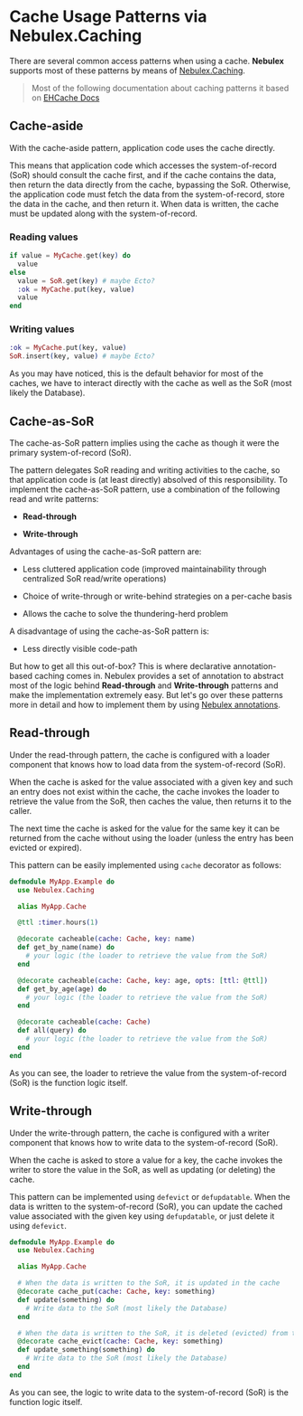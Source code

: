 # Cache Usage Patterns via Nebulex.Caching

There are several common access patterns when using a cache. **Nebulex**
supports most of these patterns by means of [Nebulex.Caching][nbx_caching].

[nbx_caching]: http://hexdocs.pm/nebulex/Nebulex.Caching.html

> Most of the following documentation about caching patterns it based on
  [EHCache Docs][EHCache]

[EHCache]: https://github.com/ehcache/ehcache3/blob/master/docs/src/docs/asciidoc/user/caching-patterns.adoc

## Cache-aside

With the cache-aside pattern, application code uses the cache directly.

This means that application code which accesses the system-of-record (SoR)
should consult the cache first, and if the cache contains the data, then return
the data directly from the cache, bypassing the SoR. Otherwise, the application
code must fetch the data from the system-of-record, store the data in the cache,
and then return it. When data is written, the cache must be updated along with
the system-of-record.

### Reading values

```elixir
if value = MyCache.get(key) do
  value
else
  value = SoR.get(key) # maybe Ecto?
  :ok = MyCache.put(key, value)
  value
end
```

### Writing values

```elixir
:ok = MyCache.put(key, value)
SoR.insert(key, value) # maybe Ecto?
```

As you may have noticed, this is the default behavior for most of the caches,
we have to interact directly with the cache as well as the SoR (most likely the
Database).

## Cache-as-SoR

The cache-as-SoR pattern implies using the cache as though it were the
primary system-of-record (SoR).

The pattern delegates SoR reading and writing activities to the cache, so that
application code is (at least directly) absolved of this responsibility.
To implement the cache-as-SoR pattern, use a combination of the following
read and write patterns:

 * **Read-through**

 * **Write-through**

Advantages of using the cache-as-SoR pattern are:

 * Less cluttered application code (improved maintainability through centralized
   SoR read/write operations)

 * Choice of write-through or write-behind strategies on a per-cache basis

 * Allows the cache to solve the thundering-herd problem

A disadvantage of using the cache-as-SoR pattern is:

 * Less directly visible code-path

But how to get all this out-of-box? This is where declarative annotation-based
caching comes in. Nebulex provides a set of annotation to abstract most of the
logic behind **Read-through** and **Write-through** patterns and make the
implementation extremely easy. But let's go over these patterns more in detail
and how to implement them by using [Nebulex annotations][nbx_caching].

## Read-through

Under the read-through pattern, the cache is configured with a loader component
that knows how to load data from the system-of-record (SoR).

When the cache is asked for the value associated with a given key and such an
entry does not exist within the cache, the cache invokes the loader to retrieve
the value from the SoR, then caches the value, then returns it to the caller.

The next time the cache is asked for the value for the same key it can be
returned from the cache without using the loader (unless the entry has been
evicted or expired).

This pattern can be easily implemented using `cache` decorator as follows:

```elixir
defmodule MyApp.Example do
  use Nebulex.Caching

  alias MyApp.Cache

  @ttl :timer.hours(1)

  @decorate cacheable(cache: Cache, key: name)
  def get_by_name(name) do
    # your logic (the loader to retrieve the value from the SoR)
  end

  @decorate cacheable(cache: Cache, key: age, opts: [ttl: @ttl])
  def get_by_age(age) do
    # your logic (the loader to retrieve the value from the SoR)
  end

  @decorate cacheable(cache: Cache)
  def all(query) do
    # your logic (the loader to retrieve the value from the SoR)
  end
end
```

As you can see, the loader to retrieve the value from the system-of-record (SoR)
is the function logic itself.

## Write-through

Under the write-through pattern, the cache is configured with a writer component
that knows how to write data to the system-of-record (SoR).

When the cache is asked to store a value for a key, the cache invokes the writer
to store the value in the SoR, as well as updating (or deleting) the cache.

This pattern can be implemented using `defevict` or `defupdatable`. When the
data is written to the system-of-record (SoR), you can update the cached value
associated with the given key using `defupdatable`, or just delete it using
`defevict`.

```elixir
defmodule MyApp.Example do
  use Nebulex.Caching

  alias MyApp.Cache

  # When the data is written to the SoR, it is updated in the cache
  @decorate cache_put(cache: Cache, key: something)
  def update(something) do
    # Write data to the SoR (most likely the Database)
  end

  # When the data is written to the SoR, it is deleted (evicted) from the cache
  @decorate cache_evict(cache: Cache, key: something)
  def update_something(something) do
    # Write data to the SoR (most likely the Database)
  end
end
```

As you can see, the logic to write data to the system-of-record (SoR) is the
function logic itself.
